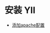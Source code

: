 # 安装 YII 

- [添加apache配置](https://www.yiiframework.com/doc/guide/2.0/en/start-installation#recommended-apache-configuration)

